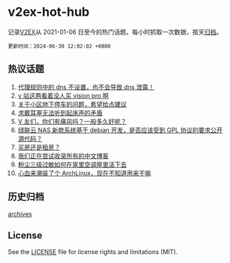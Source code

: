 # v2ex-hot-hub

 记录[V2EX](https://www.v2ex.com/)从 2021-01-06 日至今的热门话题。每小时抓取一次数据，按天[归档](archives)。

`更新时间：2024-06-30 12:02:02 +0800`

## 热议话题

1. [代理规则中的 dns 不设置，也不会导致 dns 泄露！](https://www.v2ex.com/t/1053566)
1. [v 站这两看着没人买 vision pro 啊](https://www.v2ex.com/t/1053534)
1. [关于小区地下停车的问题，希望给点建议](https://www.v2ex.com/t/1053573)
1. [求戴耳塞无法听到起床声的矛盾](https://www.v2ex.com/t/1053612)
1. [V 友们，你们有痛风吗？一般多久好呢？](https://www.v2ex.com/t/1053544)
1. [绿联云 NAS 新款系统基于 debian 开发，是否应该受到 GPL 协议的要求公开源代码？](https://www.v2ex.com/t/1053553)
1. [买房还是租房？](https://www.v2ex.com/t/1053648)
1. [我们正在尝试收录所有的中文博客](https://www.v2ex.com/t/1053625)
1. [粉尘三级过敏如何在家里空调屋里活下去](https://www.v2ex.com/t/1053564)
1. [心血来潮装了个 ArchLinux，现在不知道用来干嘛](https://www.v2ex.com/t/1053651)

## 历史归档

[archives](archives)

## License

See the [LICENSE](LICENSE) file for license rights and limitations (MIT).
